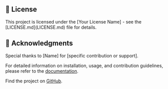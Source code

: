 <!DOCTYPE html>
<html>

<head>
  <!--
  <style>
    h1 {
      font-size: 32px;
    }

    h2 {
      font-size: 24px;
    }

    h3 {
      font-size: 20px;
    }
    ->>
  </style>
</head>

<body>
  <h1>👥 Classification of Population Using Machine Learning Techniques</h1>

  <h2>🌐 Overview</h2>
  <p>This project focuses on the classification of population segments using machine learning techniques. By employing classification algorithms, the marketing team can launch targeted promotional campaigns in different regions of the country. Leveraging demographic data and other relevant features, the project aims to optimize marketing efforts for improved efficiency and customer engagement.</p>

  <h2>🎯 Objectives</h2>
  <p>The primary objective is to develop a robust classification model that accurately segments the population. This segmentation will empower the marketing team to tailor promotional campaigns based on the characteristics of different population groups, leading to more effective and targeted marketing strategies.</p>

  <h2>🔍 Methodology</h2>
  <p>The project utilizes various machine learning classification techniques to analyze and categorize the population. By training the model on historical data and relevant features, the classification algorithm can predict the likely response of different population segments to specific marketing campaigns.</p>

  <h2>🚀 Key Features</h2>
  <ul>
    <li><strong>Classification Algorithms:</strong> The project employs advanced machine learning classification algorithms to categorize different population segments.</li>
    <li><strong>Demographic Data:</strong> Utilizes demographic data and other relevant features for accurate population segmentation.</li>
    <li><strong>Optimized Marketing Campaigns:</strong> The outcome of the project aims to optimize marketing efforts by tailoring campaigns based on the characteristics of distinct population groups.</li>
  </ul>

  <h2>🛠️ Usage</h2>
  <ol>
    <li><strong>Clone the Repository:</strong> Obtain the project source code by cloning the repository to your local machine.</li>
    <li><strong>Install Dependencies:</strong> Ensure you have the necessary dependencies installed. You can do this by running:
      <pre>pip install -r requirements.txt</pre>
    </li>
    <li><strong>Run the Application:</strong> Execute the application and interact with the user-friendly interface to perform population classification.</li>
  </ol>

  <h2>📊 Dataset</h2>
  <p>The project utilizes a comprehensive dataset containing demographic information and other relevant features for training the classification model.</p>

  <h2>👥 Contributors</h2>
  <ul>
    <li>Your Name</li>
    <!-- Add other contributors if applicable -->
  </ul>

  <h2>📄 License</h2>
  <p>This project is licensed under the [Your License Name] - see the [LICENSE.md](LICENSE.md) file for details.</p>

  <h2>🙏 Acknowledgments</h2>
  <p>Special thanks to [Name] for [specific contribution or support].</p>

  <p>For detailed information on installation, usage, and contribution guidelines, please refer to the <a href="docs/README.md">documentation</a>.</p>

  <p>Find the project on <a href="https://github.com/your-username/your-repository">GitHub</a>.</p>

</body>

</html>
